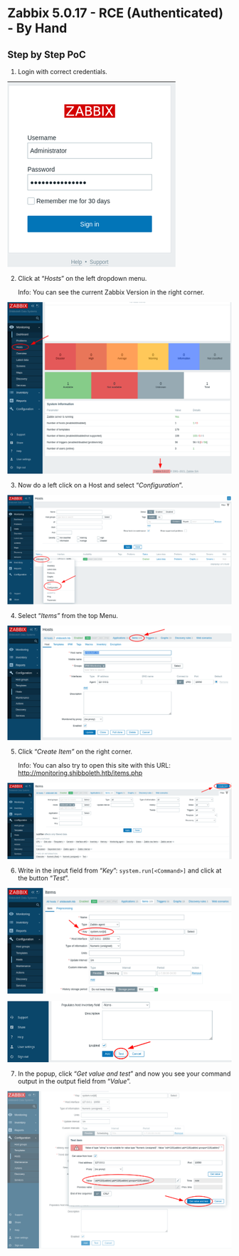 # Zabbix 5.0.17 - RCE (Authenticated) - By Hand

## Step by Step PoC

1. Login with correct credentials. 

![Untitled](Images/Untitled.png)

2. Click at “*Hosts*” on the left dropdown menu.
    
    Info: You can see the current Zabbix Version in the right corner. 
    

![Untitled](Images/Untitled%201.png)

3. Now do a left click on a Host and select “*Configuration*”.

![Untitled](Images/Untitled%202.png)

4. Select “*Items”* from the top Menu. 

![Untitled](Images/Untitled%203.png)

5. Click “*Create Item”* on the right corner.
    
    Info: You can also try to open this site with this URL: http://monitoring.shibboleth.htb/items.php
    

![Untitled](Images/Untitled%204.png)

6. Write in the input field from “*Key*”: `system.run[<Command>]` and click at the button “*Test*”.

![Untitled](Images/Untitled%205.png)

![Untitled](Images/Untitled%206.png)

7. In the popup, click “*Get value and test*” and now you see your command output in the output field from “*Value*”.

![Untitled](Images/Untitled%207.png)
